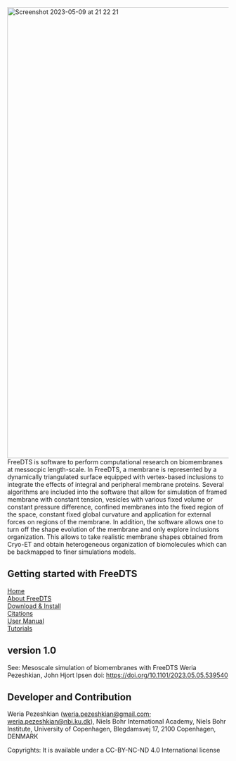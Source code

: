 <img width="1024" alt="Screenshot 2023-05-09 at 21 22 21" src="https://github.com/weria-pezeshkian/FreeDTS/assets/47776510/7b7e05a3-3d75-4ec0-b087-ef8569aacb79">
FreeDTS is software to perform computational research on biomembranes at messocpic length-scale. In FreeDTS, a membrane is represented by a dynamically triangulated surface equipped with vertex-based inclusions to integrate the effects of integral and peripheral membrane proteins. Several algorithms are included into the software that allow for simulation of framed membrane with constant tension, vesicles with various fixed volume or constant pressure difference, confined membranes into the fixed region of the space, constant fixed global curvature and application for external forces on regions of the membrane. In addition, the software allows one to turn off the shape evolution of the membrane and only explore inclusions organization. This allows to take realistic membrane shapes obtained from Cryo-ET and obtain heterogeneous organization of biomolecules which can be backmapped to finer simulations models. 


## Getting started with FreeDTS 
[Home](https://github.com/weria-pezeshkian/FreeDTS/wiki) \
[About FreeDTS](https://github.com/weria-pezeshkian/FreeDTS/wiki/About-FreeDTS) \
[Download & Install](https://github.com/weria-pezeshkian/FreeDTS/wiki/Compiling-the-source-code) \
[Citations](https://github.com/weria-pezeshkian/FreeDTS/wiki/Citations) \
[User Manual](https://github.com/weria-pezeshkian/FreeDTS/blob/master/User_Manual_Tutorials.pdf) \
[Tutorials](https://github.com/weria-pezeshkian/FreeDTS/blob/master/Tutorials.pdf) 

## version 1.0
See:
Mesoscale simulation of biomembranes with FreeDTS
Weria Pezeshkian, John Hjort Ipsen
doi: https://doi.org/10.1101/2023.05.05.539540


## Developer and Contribution 
Weria Pezeshkian (weria.pezeshkian@gmail.com; weria.pezeshkian@nbi.ku.dk),
Niels Bohr International Academy, 
Niels Bohr Institute, 
University of Copenhagen, 
Blegdamsvej 17, 2100 Copenhagen, DENMARK

Copyrights: It is available under a CC-BY-NC-ND 4.0 International license

